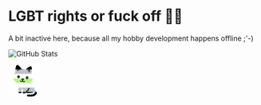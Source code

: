 # LGBT rights or fuck off 🏳️‍🌈

A bit inactive here, because all my hobby development happens offline ;'-)

![GitHub Stats](https://github-readme-stats.vercel.app/api/top-langs/?username=in-a-dil-emma&theme=default&show_icons=true&hide_border=true&layout=compact)

<img src="agender-cat.svg" alt="" width="64" height="64" />
